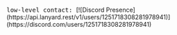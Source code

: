 <div>
<br>
<samp>
low-level
</samp>

<samp>
contact:
</samp>
[![Discord Presence](https://api.lanyard.rest/v1/users/1251718308281978941)](https://discord.com/users/1251718308281978941)

</div>
